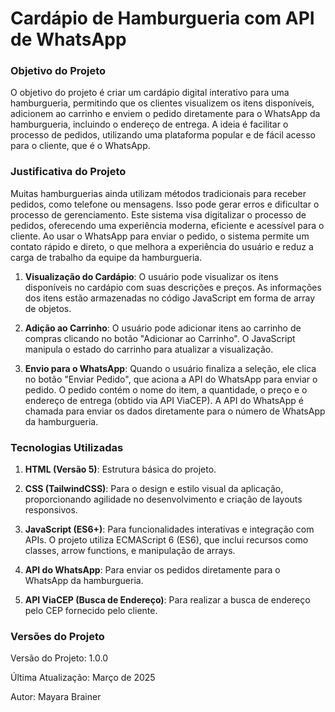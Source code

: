 # Cardápio de Hamburgueria com API de WhatsApp

### Objetivo do Projeto

O objetivo do projeto é criar um cardápio digital interativo para uma hamburgueria, permitindo que os clientes visualizem os itens disponíveis, adicionem ao carrinho e enviem o pedido diretamente para o WhatsApp da hamburgueria, incluindo o endereço de entrega. A ideia é facilitar o processo de pedidos, utilizando uma plataforma popular e de fácil acesso para o cliente, que é o WhatsApp.

### Justificativa do Projeto

Muitas hamburguerias ainda utilizam métodos tradicionais para receber pedidos, como telefone ou mensagens. Isso pode gerar erros e dificultar o processo de gerenciamento. Este sistema visa digitalizar o processo de pedidos, oferecendo uma experiência moderna, eficiente e acessível para o cliente. Ao usar o WhatsApp para enviar o pedido, o sistema permite um contato rápido e direto, o que melhora a experiência do usuário e reduz a carga de trabalho da equipe da hamburgueria.


1. **Visualização do Cardápio**: 
   O usuário pode visualizar os itens disponíveis no cardápio com suas descrições e preços. As informações dos itens estão armazenadas no código JavaScript em forma de array de objetos.
   
2. **Adição ao Carrinho**: 
   O usuário pode adicionar itens ao carrinho de compras clicando no botão "Adicionar ao Carrinho". O JavaScript manipula o estado do carrinho para atualizar a visualização.
   
3. **Envio para o WhatsApp**:
   Quando o usuário finaliza a seleção, ele clica no botão "Enviar Pedido", que aciona a API do WhatsApp para enviar o pedido.
   O pedido contém o nome do item, a quantidade, o preço e o endereço de entrega (obtido via API ViaCEP).
   A API do WhatsApp é chamada para enviar os dados diretamente para o número de WhatsApp da hamburgueria.


### Tecnologias Utilizadas

1. **HTML (Versão 5)**: Estrutura básica do projeto.

2. **CSS (TailwindCSS)**: Para o design e estilo visual da aplicação, proporcionando agilidade no desenvolvimento e criação de layouts responsivos.

3. **JavaScript (ES6+)**: Para funcionalidades interativas e integração com APIs. O projeto utiliza ECMAScript 6 (ES6), que inclui recursos como classes, arrow functions, e manipulação de arrays.

4. **API do WhatsApp**: Para enviar os pedidos diretamente para o WhatsApp da hamburgueria.

5. **API ViaCEP (Busca de Endereço)**: Para realizar a busca de endereço pelo CEP fornecido pelo cliente.


### Versões do Projeto

Versão do Projeto: 1.0.0

Última Atualização: Março de 2025

Autor: Mayara Brainer
